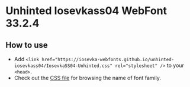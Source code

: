 # Unhinted Iosevkass04 WebFont 33.2.4

## How to use

- Add `<link href="https://iosevka-webfonts.github.io/unhinted-iosevkass04/IosevkaSS04-Unhinted.css" rel="stylesheet" />` to your `<head>`.
- Check out the [CSS file](./IosevkaSS04-Unhinted.css) for browsing the name of font family.

